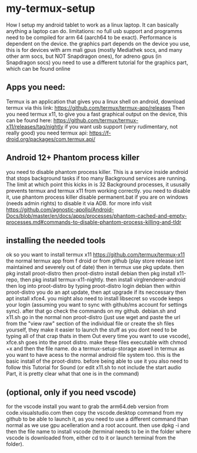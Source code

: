 # my-termux-setup
How I setup my android tablet to work as a linux laptop. It can basically anything a laptop can do. limitations: no full usb support and programms need to be compiled for arm 64 (aarch64 to be exact). Performance is dependent on the device. the graphics part depends on the device you use, this is for devices with arm mali gpus (mostly Mediathek socs, and many other arm socs, but NOT Snapdragon ones), for adreno gpus (in Snapdragon socs) you need to use a different tutorial for the graphics part, which can be found online

## Apps you need:
Termux is an application that gives you a linux shell on android, download termux via this link: https://github.com/termux/termux-app/releases
Then you need termux x11, to give you a fast graphical output on the device, this can be found here: https://github.com/termux/termux-x11/releases/tag/nightly
if you want usb support (very rudimentary, not really good) you need termux api: https://f-droid.org/packages/com.termux.api/

## Android 12+ Phantom process killer
you need to disable phantom process killer. This is a service inside android that stops background tasks if too many Background services are running. The limit at which point this kicks in is 32 Background processes, it ususally prevents termux and termux x11 from working correctly. you need to disable it, use phantom process killer disable permanent.bat if you are on windows (needs admin rights) to disable it via ADB. for more info visit https://github.com/agnostic-apollo/Android-Docs/blob/master/en/docs/apps/processes/phantom-cached-and-empty-processes.md#commands-to-disable-phantom-process-killing-and-tldr

## installing the needed tools

ok so you want to install termux x11 https://github.com/termux/termux-x11
the normal termux app from f droid or from github (play store release isnt maintained and severely out of date)
then in termux use pkg update.  then pkg install proot-distro then proot-distro install debian then pkg install x11-repo, then pkg install termux-x11-nightly. then install virglrenderer-android then log into proot-distro by typing proot-distro login debian then within proot-distro you do an apt update, then apt upgrade if its neccessary then apt install xfce4. you might also need to install libsecret so vscode keeps your login (assuming you want to sync with github/ms account for settings sync). after that go check the commands on my github. debian.sh and x11.sh go in the normal non proot-distro (just use wget and paste the url from the "view raw" section of the individual file or create the sh files yourself, they make it easier to launch the stuff as you dont need to be typing all of that crap thats in them Out every time you want to use vscode), xfce.sh goes into the proot distro. make these files executable with chmod +x and then the file name. do a termux-setup-storage aswell in termux as you want to have acess to the normal android file system too. this is the basic install of the proot-distro. before being able to use it you also need to follow this Tutorial for Sound (or edit x11.sh to not include the start audio Part, it is pretty clear what that one is in the command)

## (optional, only if you need vscode)
for the vscode install you want to grab the arm64.deb version from code.visualstudio.com then copy the vscode.desktop command from my github to be able to launch it, as you need to use a different command than normal as we use gpu acelleration and a root account. then use dpkg -i and then the file name to install vscode (terminal needs to be in the folder where vscode is downloaded from, either cd to it or launch terminal from the folder).
